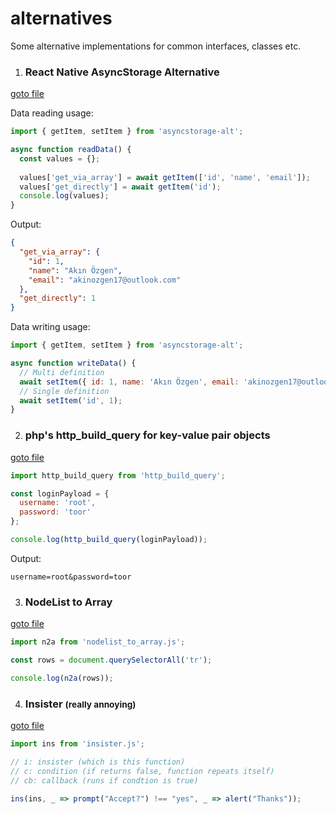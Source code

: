 # alternatives
Some alternative implementations for common interfaces, classes etc.

1. ### React Native AsyncStorage Alternative

[goto file](https://github.com/akinozgen/alternatives/blob/master/asyncstorage-alt.js)

Data reading usage:
```javascript
import { getItem, setItem } from 'asyncstorage-alt';

async function readData() {
  const values = {};
  
  values['get_via_array'] = await getItem(['id', 'name', 'email']);
  values['get_directly'] = await getItem('id');
  console.log(values);
}

```
Output:

```json
{
  "get_via_array": {
    "id": 1,
    "name": "Akın Özgen",
    "email": "akinozgen17@outlook.com"
  },
  "get_directly": 1
}
```

Data writing usage:
```javascript
import { getItem, setItem } from 'asyncstorage-alt';

async function writeData() {
  // Multi definition
  await setItem({ id: 1, name: 'Akın Özgen', email: 'akinozgen17@outlook.com' });
  // Single definition
  await setItem('id', 1);
}
```

2. ### php's http_build_query for key-value pair objects

[goto file](https://github.com/akinozgen/alternatives/blob/master/http_build_query.js)

```javascript
import http_build_query from 'http_build_query';

const loginPayload = {
  username: 'root',
  password: 'toor'
};

console.log(http_build_query(loginPayload));
```
Output:

```raw
username=root&password=toor
```

3. ### NodeList to Array

[goto file](https://github.com/akinozgen/alternatives/blob/master/nodelist_to_array.js)

```javascript
import n2a from 'nodelist_to_array.js';

const rows = document.querySelectorAll('tr');

console.log(n2a(rows));
```

4. ### Insister <small>(really annoying)</small>

[goto file](https://github.com/akinozgen/alternatives/blob/master/insister.js)

```javascript
import ins from 'insister.js';

// i: insister (which is this function)
// c: condition (if returns false, function repeats itself)
// cb: callback (runs if condtion is true)

ins(ins, _ => prompt("Accept?") !== "yes", _ => alert("Thanks"));

```
